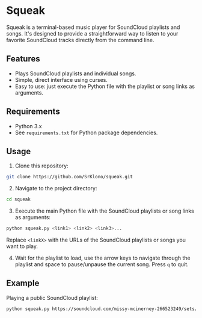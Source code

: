 # Squeak

Squeak is a terminal-based music player for SoundCloud playlists and songs. It's designed to provide a straightforward way to listen to your favorite SoundCloud tracks directly from the command line.

## Features

- Plays SoundCloud playlists and individual songs.
- Simple, direct interface using curses.
- Easy to use: just execute the Python file with the playlist or song links as arguments.

## Requirements

- Python 3.x
- See `requirements.txt` for Python package dependencies.

## Usage

1. Clone this repository:
```bash
git clone https://github.com/SrKlono/squeak.git
```

2. Navigate to the project directory:
```bash
cd squeak
```

3. Execute the main Python file with the SoundCloud playlists or song links as arguments:
```bash
python squeak.py <link1> <link2> <link3>...
```
Replace `<linkX>` with the URLs of the SoundCloud playlists or songs you want to play.

4. Wait for the playlist to load, use the arrow keys to navigate through the playlist and space to pause/unpause the current song. Press `q` to quit.

## Example

Playing a public SoundCloud playlist:
```bash
python squeak.py https://soundcloud.com/missy-mcinerney-266523249/sets/eve
```